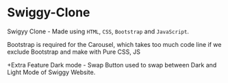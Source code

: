 # Swiggy-Clone 
Swigyy Clone - Made using `HTML`, `CSS`, `Bootstrap` and `JavaScript`. 

Bootstrap is required for the Carousel, which takes too much code line if we exclude Bootstrap and 
make with Pure CSS, JS

+Extra Feature
Dark mode - Swap Button used to swap between Dark and Light Mode of Swiggy Website.
